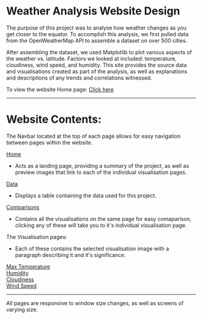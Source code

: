 # Weather Analysis Website Design
  
The purpose of this project was to analyse how weather changes as you get closer to the equator. To accomplish this analysis, we first pulled data from the OpenWeatherMap API to assemble a dataset on over 500 cities.  
  
After assembling the dataset, we used Matplotlib to plot various aspects of the weather vs. latitude. Factors we looked at included: temperature, cloudiness, wind speed, and humidity. This site provides the source data and visualisations created as part of the analysis, as well as explanations and descriptions of any trends and correlations witnessed.  
  
  
To view the website Home page: [Click here](https://frankms3.github.io/Weather-Web-Design/)  
  
-------------------------------------------------------------  
  
# Website Contents:  
The Navbar located at the top of each page allows for easy navigation between pages within the website.  
  
[Home](https://frankms3.github.io/Weather-Web-Design/)  
- Acts as a landing page, providing a summary of the project, as well as preview images that link to each of the individual visualisation pages.  

[Data](https://frankms3.github.io/Weather-Web-Design/data.html)  
- Displays a table containing the data used for this project.  

[Comparisons](https://frankms3.github.io/Weather-Web-Design/comparisons.html)  
- Contains all the visualisations on the same page for easy comaparison, clicking any of these will take you to it's individual visualisation page.  

The Visualisation pages:  
- Each of these contains the selected visualisation image with a paragraph describing it and it's significance.  

[Max Temperature](https://frankms3.github.io/Weather-Web-Design/visualisations/temperature.html)  
[Humidity](https://frankms3.github.io/Weather-Web-Design/visualisations/humidity.html)  
[Cloudiness](https://frankms3.github.io/Weather-Web-Design/visualisations/cloudiness.html)  
[Wind Speed](https://frankms3.github.io/Weather-Web-Design/visualisations/wind.html)  
  
--------------------------------------------------------------------  
  
All pages are responsive to window size changes, as well as screens of varying size.  
